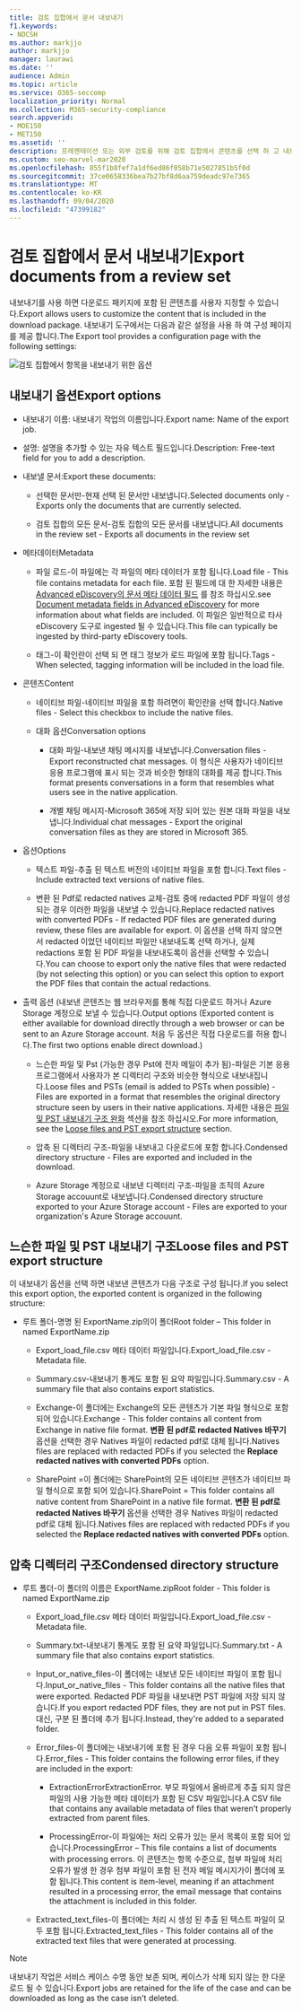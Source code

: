 ```yaml
---
title: 검토 집합에서 문서 내보내기
f1.keywords:
- NOCSH
ms.author: markjjo
author: markjjo
manager: laurawi
ms.date: ''
audience: Admin
ms.topic: article
ms.service: O365-seccomp
localization_priority: Normal
ms.collection: M365-security-compliance
search.appverid:
- MOE150
- MET150
ms.assetid: ''
description: 프레젠테이션 또는 외부 검토를 위해 검토 집합에서 콘텐츠를 선택 하 고 내보내는 방법에 대해 알아봅니다.
ms.custom: seo-marvel-mar2020
ms.openlocfilehash: 855f1b8fef7a1df6ed86f058b71e5027851b5f0d
ms.sourcegitcommit: 37ce0658336bea7b27bf8d6aa759deadc97e7365
ms.translationtype: MT
ms.contentlocale: ko-KR
ms.lasthandoff: 09/04/2020
ms.locfileid: "47399182"
---
```

# <a name="export-documents-from-a-review-set"></a><span data-ttu-id="34474-103">검토 집합에서 문서 내보내기</span><span class="sxs-lookup"><span data-stu-id="34474-103">Export documents from a review set</span></span>

<span data-ttu-id="34474-104">내보내기를 사용 하면 다운로드 패키지에 포함 된 콘텐츠를 사용자 지정할 수 있습니다.</span><span class="sxs-lookup"><span data-stu-id="34474-104">Export allows users to customize the content that is included in the download package.</span></span> <span data-ttu-id="34474-105">내보내기 도구에서는 다음과 같은 설정을 사용 하 여 구성 페이지를 제공 합니다.</span><span class="sxs-lookup"><span data-stu-id="34474-105">The Export tool provides a configuration page with the following settings:</span></span>

![검토 집합에서 항목을 내보내기 위한 옵션](../media/bcfc72c7-4a01-4697-9e16-2965b7f04fdb.png)

## <a name="export-options"></a><span data-ttu-id="34474-107">내보내기 옵션</span><span class="sxs-lookup"><span data-stu-id="34474-107">Export options</span></span>

- <span data-ttu-id="34474-108">내보내기 이름: 내보내기 작업의 이름입니다.</span><span class="sxs-lookup"><span data-stu-id="34474-108">Export name: Name of the export job.</span></span>

- <span data-ttu-id="34474-109">설명: 설명을 추가할 수 있는 자유 텍스트 필드입니다.</span><span class="sxs-lookup"><span data-stu-id="34474-109">Description: Free-text field for you to add a description.</span></span>

- <span data-ttu-id="34474-110">내보낼 문서:</span><span class="sxs-lookup"><span data-stu-id="34474-110">Export these documents:</span></span>

  - <span data-ttu-id="34474-111">선택한 문서만-현재 선택 된 문서만 내보냅니다.</span><span class="sxs-lookup"><span data-stu-id="34474-111">Selected documents only - Exports only the documents that are currently selected.</span></span>
  
  - <span data-ttu-id="34474-112">검토 집합의 모든 문서-검토 집합의 모든 문서를 내보냅니다.</span><span class="sxs-lookup"><span data-stu-id="34474-112">All documents in the review set - Exports all documents in the review set</span></span>

- <span data-ttu-id="34474-113">메타데이터</span><span class="sxs-lookup"><span data-stu-id="34474-113">Metadata</span></span>
  
  - <span data-ttu-id="34474-114">파일 로드-이 파일에는 각 파일의 메타 데이터가 포함 됩니다.</span><span class="sxs-lookup"><span data-stu-id="34474-114">Load file - This file contains metadata for each file.</span></span> <span data-ttu-id="34474-115">포함 된 필드에 대 한 자세한 내용은 [Advanced eDiscovery의 문서 메타 데이터 필드](document-metadata-fields-in-Advanced-eDiscovery.md) 를 참조 하십시오.</span><span class="sxs-lookup"><span data-stu-id="34474-115">see [Document metadata fields in Advanced eDiscovery](document-metadata-fields-in-Advanced-eDiscovery.md) for more information about what fields are included.</span></span> <span data-ttu-id="34474-116">이 파일은 일반적으로 타사 eDiscovery 도구로 ingested 될 수 있습니다.</span><span class="sxs-lookup"><span data-stu-id="34474-116">This file can typically be ingested by third-party eDiscovery tools.</span></span>
  
  - <span data-ttu-id="34474-117">태그-이 확인란이 선택 되 면 태그 정보가 로드 파일에 포함 됩니다.</span><span class="sxs-lookup"><span data-stu-id="34474-117">Tags - When selected, tagging information will be included in the load file.</span></span>

- <span data-ttu-id="34474-118">콘텐츠</span><span class="sxs-lookup"><span data-stu-id="34474-118">Content</span></span>
  
  - <span data-ttu-id="34474-119">네이티브 파일-네이티브 파일을 포함 하려면이 확인란을 선택 합니다.</span><span class="sxs-lookup"><span data-stu-id="34474-119">Native files - Select this checkbox to include the native files.</span></span>
  
  - <span data-ttu-id="34474-120">대화 옵션</span><span class="sxs-lookup"><span data-stu-id="34474-120">Conversation options</span></span>
    
    - <span data-ttu-id="34474-121">대화 파일-내보낸 채팅 메시지를 내보냅니다.</span><span class="sxs-lookup"><span data-stu-id="34474-121">Conversation files - Export reconstructed chat messages.</span></span> <span data-ttu-id="34474-122">이 형식은 사용자가 네이티브 응용 프로그램에 표시 되는 것과 비슷한 형태의 대화를 제공 합니다.</span><span class="sxs-lookup"><span data-stu-id="34474-122">This format presents conversations in a form that resembles what users see in the native application.</span></span>
    
    - <span data-ttu-id="34474-123">개별 채팅 메시지-Microsoft 365에 저장 되어 있는 원본 대화 파일을 내보냅니다.</span><span class="sxs-lookup"><span data-stu-id="34474-123">Individual chat messages - Export the original conversation files as they are stored in Microsoft 365.</span></span>

- <span data-ttu-id="34474-124">옵션</span><span class="sxs-lookup"><span data-stu-id="34474-124">Options</span></span>

  - <span data-ttu-id="34474-125">텍스트 파일-추출 된 텍스트 버전의 네이티브 파일을 포함 합니다.</span><span class="sxs-lookup"><span data-stu-id="34474-125">Text files - Include extracted text versions of native files.</span></span>
  
  - <span data-ttu-id="34474-126">변환 된 Pdf로 redacted natives 교체-검토 중에 redacted PDF 파일이 생성 되는 경우 이러한 파일을 내보낼 수 있습니다.</span><span class="sxs-lookup"><span data-stu-id="34474-126">Replace redacted natives with converted PDFs - If redacted PDF files are generated during review, these files are available for export.</span></span> <span data-ttu-id="34474-127">이 옵션을 선택 하지 않으면 서 redacted 이었던 네이티브 파일만 내보내도록 선택 하거나, 실제 redactions 포함 된 PDF 파일을 내보내도록이 옵션을 선택할 수 있습니다.</span><span class="sxs-lookup"><span data-stu-id="34474-127">You can choose to export only the native files that were redacted (by not selecting this option) or you can select this option to export the PDF files that contain the actual redactions.</span></span>

- <span data-ttu-id="34474-128">출력 옵션 (내보낸 콘텐츠는 웹 브라우저를 통해 직접 다운로드 하거나 Azure Storage 계정으로 보낼 수 있습니다.</span><span class="sxs-lookup"><span data-stu-id="34474-128">Output options (Exported content is either available for download directly through a web browser or can be sent to an Azure Storage account.</span></span> <span data-ttu-id="34474-129">처음 두 옵션은 직접 다운로드를 허용 합니다.</span><span class="sxs-lookup"><span data-stu-id="34474-129">The first two options enable direct download.)</span></span>
  
  - <span data-ttu-id="34474-130">느슨한 파일 및 Pst (가능한 경우 Pst에 전자 메일이 추가 됨)-파일은 기본 응용 프로그램에서 사용자가 본 디렉터리 구조와 비슷한 형식으로 내보내집니다.</span><span class="sxs-lookup"><span data-stu-id="34474-130">Loose files and PSTs (email is added to PSTs when possible) - Files are exported in a format that resembles the original directory structure seen by users in their native applications.</span></span>  <span data-ttu-id="34474-131">자세한 내용은 [파일 및 PST 내보내기 구조 완화](#loose-files-and-pst-export-structure) 섹션을 참조 하십시오.</span><span class="sxs-lookup"><span data-stu-id="34474-131">For more information, see the [Loose files and PST export structure](#loose-files-and-pst-export-structure) section.</span></span>
  
  - <span data-ttu-id="34474-132">압축 된 디렉터리 구조-파일을 내보내고 다운로드에 포함 합니다.</span><span class="sxs-lookup"><span data-stu-id="34474-132">Condensed directory structure - Files are exported and included in the download.</span></span>
  
  - <span data-ttu-id="34474-133">Azure Storage 계정으로 내보낸 디렉터리 구조-파일을 조직의 Azure Storage accouunt로 내보냅니다.</span><span class="sxs-lookup"><span data-stu-id="34474-133">Condensed directory structure exported to your Azure Storage account - Files are exported to your organization's Azure Storage accouunt.</span></span>

## <a name="loose-files-and-pst-export-structure"></a><span data-ttu-id="34474-134">느슨한 파일 및 PST 내보내기 구조</span><span class="sxs-lookup"><span data-stu-id="34474-134">Loose files and PST export structure</span></span>

<span data-ttu-id="34474-135">이 내보내기 옵션을 선택 하면 내보낸 콘텐츠가 다음 구조로 구성 됩니다.</span><span class="sxs-lookup"><span data-stu-id="34474-135">If you select this export option, the exported content is organized in the following structure:</span></span>

- <span data-ttu-id="34474-136">루트 폴더-명명 된 ExportName.zip의이 폴더</span><span class="sxs-lookup"><span data-stu-id="34474-136">Root folder – This folder in named ExportName.zip</span></span>
  
  - <span data-ttu-id="34474-137">Export_load_file.csv 메타 데이터 파일입니다.</span><span class="sxs-lookup"><span data-stu-id="34474-137">Export_load_file.csv - Metadata file.</span></span>
  
  - <span data-ttu-id="34474-138">Summary.csv-내보내기 통계도 포함 된 요약 파일입니다.</span><span class="sxs-lookup"><span data-stu-id="34474-138">Summary.csv - A summary file that also contains export statistics.</span></span>
  
  - <span data-ttu-id="34474-139">Exchange-이 폴더에는 Exchange의 모든 콘텐츠가 기본 파일 형식으로 포함 되어 있습니다.</span><span class="sxs-lookup"><span data-stu-id="34474-139">Exchange - This folder contains all content from Exchange in native file format.</span></span> <span data-ttu-id="34474-140">**변환 된 pdf로 redacted Natives 바꾸기** 옵션을 선택한 경우 Natives 파일이 redacted pdf로 대체 됩니다.</span><span class="sxs-lookup"><span data-stu-id="34474-140">Natives files are replaced with redacted PDFs if you selected the **Replace redacted natives with converted PDFs** option.</span></span>
  
  - <span data-ttu-id="34474-141">SharePoint =이 폴더에는 SharePoint의 모든 네이티브 콘텐츠가 네이티브 파일 형식으로 포함 되어 있습니다.</span><span class="sxs-lookup"><span data-stu-id="34474-141">SharePoint = This folder contains all native content from SharePoint in a native file format.</span></span> <span data-ttu-id="34474-142">**변환 된 pdf로 redacted Natives 바꾸기** 옵션을 선택한 경우 Natives 파일이 redacted pdf로 대체 됩니다.</span><span class="sxs-lookup"><span data-stu-id="34474-142">Natives files are replaced with redacted PDFs if you selected the **Replace redacted natives with converted PDFs** option.</span></span>

## <a name="condensed-directory-structure"></a><span data-ttu-id="34474-143">압축 디렉터리 구조</span><span class="sxs-lookup"><span data-stu-id="34474-143">Condensed directory structure</span></span>

- <span data-ttu-id="34474-144">루트 폴더-이 폴더의 이름은 ExportName.zip</span><span class="sxs-lookup"><span data-stu-id="34474-144">Root folder - This folder is named ExportName.zip</span></span>
  
  - <span data-ttu-id="34474-145">Export_load_file.csv 메타 데이터 파일입니다.</span><span class="sxs-lookup"><span data-stu-id="34474-145">Export_load_file.csv - Metadata file.</span></span>
  
  - <span data-ttu-id="34474-146">Summary.txt-내보내기 통계도 포함 된 요약 파일입니다.</span><span class="sxs-lookup"><span data-stu-id="34474-146">Summary.txt - A summary file that also contains export statistics.</span></span>
  
  - <span data-ttu-id="34474-147">Input_or_native_files-이 폴더에는 내보낸 모든 네이티브 파일이 포함 됩니다.</span><span class="sxs-lookup"><span data-stu-id="34474-147">Input_or_native_files - This folder contains all the native files that were exported.</span></span> <span data-ttu-id="34474-148">Redacted PDF 파일을 내보내면 PST 파일에 저장 되지 않습니다.</span><span class="sxs-lookup"><span data-stu-id="34474-148">If you export redacted PDF files, they are not put in PST files.</span></span> <span data-ttu-id="34474-149">대신, 구분 된 폴더에 추가 됩니다.</span><span class="sxs-lookup"><span data-stu-id="34474-149">Instead, they're added to a separated folder.</span></span>
  
  - <span data-ttu-id="34474-150">Error_files-이 폴더에는 내보내기에 포함 된 경우 다음 오류 파일이 포함 됩니다.</span><span class="sxs-lookup"><span data-stu-id="34474-150">Error_files - This folder contains the following error files, if they are included in the export:</span></span>
    
    - <span data-ttu-id="34474-151">ExtractionError</span><span class="sxs-lookup"><span data-stu-id="34474-151">ExtractionError.</span></span> <span data-ttu-id="34474-152">부모 파일에서 올바르게 추출 되지 않은 파일의 사용 가능한 메타 데이터가 포함 된 CSV 파일입니다.</span><span class="sxs-lookup"><span data-stu-id="34474-152">A CSV file that contains any available metadata of files that weren't properly extracted from parent files.</span></span>
    
    - <span data-ttu-id="34474-153">ProcessingError-이 파일에는 처리 오류가 있는 문서 목록이 포함 되어 있습니다.</span><span class="sxs-lookup"><span data-stu-id="34474-153">ProcessingError – This file contains a list of documents with processing errors.</span></span> <span data-ttu-id="34474-154">이 콘텐츠는 항목 수준으로, 첨부 파일에 처리 오류가 발생 한 경우 첨부 파일이 포함 된 전자 메일 메시지가이 폴더에 포함 됩니다.</span><span class="sxs-lookup"><span data-stu-id="34474-154">This content is item-level, meaning if an attachment resulted in a processing error, the email message that contains the attachment is included in this folder.</span></span>
  
  - <span data-ttu-id="34474-155">Extracted_text_files-이 폴더에는 처리 시 생성 된 추출 된 텍스트 파일이 모두 포함 됩니다.</span><span class="sxs-lookup"><span data-stu-id="34474-155">Extracted_text_files - This folder contains all of the extracted text files that were generated at processing.</span></span>

> [!NOTE]
> <span data-ttu-id="34474-156">내보내기 작업은 서비스 케이스 수명 동안 보존 되며, 케이스가 삭제 되지 않는 한 다운로드 될 수 있습니다.</span><span class="sxs-lookup"><span data-stu-id="34474-156">Export jobs are retained for the life of the case and can be downloaded as long as the case isn't deleted.</span></span>
